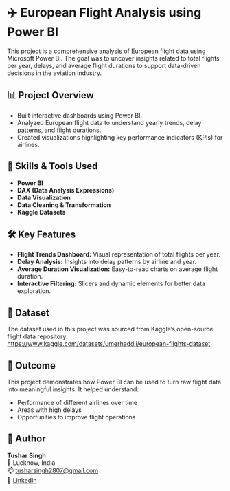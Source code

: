 # ✈️ European Flight Analysis using Power BI

This project is a comprehensive analysis of European flight data using Microsoft Power BI. The goal was to uncover insights related to total flights per year, delays, and average flight durations to support data-driven decisions in the aviation industry.

## 📊 Project Overview

- Built interactive dashboards using Power BI.
- Analyzed European flight data to understand yearly trends, delay patterns, and flight durations.
- Created visualizations highlighting key performance indicators (KPIs) for airlines.

## 🧠 Skills & Tools Used

- **Power BI**
- **DAX (Data Analysis Expressions)**
- **Data Visualization**
- **Data Cleaning & Transformation**
- **Kaggle Datasets**

## 🛠 Key Features

- **Flight Trends Dashboard:** Visual representation of total flights per year.
- **Delay Analysis:** Insights into delay patterns by airline and year.
- **Average Duration Visualization:** Easy-to-read charts on average flight duration.
- **Interactive Filtering:** Slicers and dynamic elements for better data exploration.

## 📁 Dataset

The dataset used in this project was sourced from Kaggle’s open-source flight data repository.  
https://www.kaggle.com/datasets/umerhaddii/european-flights-dataset

## 🧾 Outcome

This project demonstrates how Power BI can be used to turn raw flight data into meaningful insights. It helped understand:
- Performance of different airlines over time
- Areas with high delays
- Opportunities to improve flight operations

## 📌 Author

**Tushar Singh**  
📍 Lucknow, India  
📫 tusharsingh2807@gmail.com  
🔗 [LinkedIn](https://www.linkedin.com/in/tushar-singhhh/)
